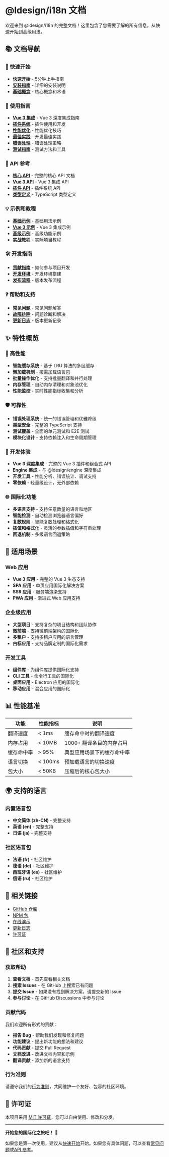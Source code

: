 # @ldesign/i18n 文档

欢迎来到 @ldesign/i18n 的完整文档！这里包含了您需要了解的所有信息，从快速开始到高级用法。

## 📚 文档导航

### 🚀 快速开始

- [**快速开始**](./guide/getting-started.md) - 5分钟上手指南
- [**安装指南**](./guide/installation.md) - 详细的安装说明
- [**基础概念**](./guide/concepts.md) - 核心概念和术语

### 📖 使用指南

- [**Vue 3 集成**](./guide/vue-integration.md) - Vue 3 深度集成指南
- [**插件系统**](./guide/plugins.md) - 插件使用和开发
- [**性能优化**](./guide/performance.md) - 性能优化技巧
- [**最佳实践**](./guide/best-practices.md) - 开发最佳实践
- [**错误处理**](./guide/error-handling.md) - 错误处理策略
- [**测试指南**](./guide/testing.md) - 测试方法和工具

### 🔧 API 参考

- [**核心 API**](./api/README.md) - 完整的核心 API 文档
- [**Vue 3 API**](./api/vue.md) - Vue 3 集成 API
- [**插件 API**](./api/plugins.md) - 插件系统 API
- [**类型定义**](./api/types.md) - TypeScript 类型定义

### 💡 示例和教程

- [**基础示例**](./examples/basic.md) - 基础用法示例
- [**Vue 3 示例**](./examples/vue.md) - Vue 3 集成示例
- [**高级示例**](./examples/advanced.md) - 高级功能示例
- [**实战教程**](./examples/tutorials.md) - 实际项目教程

### 🛠️ 开发指南

- [**贡献指南**](./contributing.md) - 如何参与项目开发
- [**开发环境**](./development.md) - 开发环境搭建
- [**发布流程**](./release.md) - 版本发布流程

### ❓ 帮助和支持

- [**常见问题**](./faq.md) - 常见问题解答
- [**故障排除**](./troubleshooting.md) - 问题诊断和解决
- [**更新日志**](../CHANGELOG.md) - 版本更新记录

## ✨ 特性概览

### 🚀 高性能

- **智能缓存系统** - 基于 LRU 算法的多层缓存
- **懒加载机制** - 按需加载语言包
- **批量操作优化** - 支持批量翻译和并行处理
- **内存管理** - 自动内存清理和对象池优化
- **性能监控** - 实时性能指标收集和分析

### 🛡️ 可靠性

- **错误处理系统** - 统一的错误管理和优雅降级
- **类型安全** - 完整的 TypeScript 支持
- **测试覆盖** - 全面的单元测试和 E2E 测试
- **模块化设计** - 支持依赖注入和生命周期管理

### 🔧 开发体验

- **Vue 3 深度集成** - 完整的 Vue 3 插件和组合式 API
- **Engine 集成** - 与 @ldesign/engine 深度集成
- **开发工具** - 性能分析、错误统计、调试支持
- **零依赖** - 轻量级设计，无外部依赖

### 🌐 国际化功能

- **多语言支持** - 支持任意数量的语言和地区
- **智能检测** - 自动检测浏览器语言偏好
- **复数规则** - 智能复数处理和格式化
- **插值和格式化** - 灵活的参数插值和字符串处理
- **回退机制** - 多级语言回退策略

## 🎯 适用场景

### Web 应用

- **Vue 3 应用** - 完整的 Vue 3 生态支持
- **SPA 应用** - 单页应用国际化解决方案
- **SSR 应用** - 服务端渲染支持
- **PWA 应用** - 渐进式 Web 应用支持

### 企业级应用

- **大型项目** - 支持复杂的项目结构和团队协作
- **微前端** - 支持微前端架构的国际化
- **多租户** - 支持多租户应用的语言管理
- **白标应用** - 支持品牌定制的国际化需求

### 开发工具

- **组件库** - 为组件库提供国际化支持
- **CLI 工具** - 命令行工具的国际化
- **桌面应用** - Electron 应用的国际化
- **移动应用** - 混合应用的国际化

## 📊 性能基准

| 功能 | 性能指标 | 说明 |
|------|----------|------|
| 翻译速度 | < 1ms | 缓存命中时的翻译速度 |
| 内存占用 | < 10MB | 1000+ 翻译条目的内存占用 |
| 缓存命中率 | > 95% | 典型应用场景下的缓存命中率 |
| 语言切换 | < 100ms | 预加载语言的切换速度 |
| 包大小 | < 50KB | 压缩后的核心包大小 |

## 🌍 支持的语言

### 内置语言包

- **中文简体 (zh-CN)** - 完整支持
- **英语 (en)** - 完整支持  
- **日语 (ja)** - 完整支持

### 社区语言包

- **法语 (fr)** - 社区维护
- **德语 (de)** - 社区维护
- **西班牙语 (es)** - 社区维护
- **俄语 (ru)** - 社区维护

## 🔗 相关链接

- [GitHub 仓库](https://github.com/ldesign/i18n)
- [NPM 包](https://www.npmjs.com/package/@ldesign/i18n)
- [在线演示](https://ldesign.dev/i18n/demo)
- [更新日志](../CHANGELOG.md)
- [许可证](../LICENSE)

## 💬 社区和支持

### 获取帮助

1. **查看文档** - 首先查看相关文档
2. **搜索 Issues** - 在 GitHub 上搜索已有问题
3. **提交 Issue** - 如果没有找到解决方案，请提交新的 Issue
4. **参与讨论** - 在 GitHub Discussions 中参与讨论

### 贡献代码

我们欢迎所有形式的贡献：

- **报告 Bug** - 帮助我们发现和修复问题
- **功能建议** - 提出新功能的想法和建议
- **代码贡献** - 提交 Pull Request
- **文档改进** - 改进文档内容和示例
- **翻译贡献** - 添加新的语言支持

### 行为准则

请遵守我们的[行为准则](./CODE_OF_CONDUCT.md)，共同维护一个友好、包容的社区环境。

## 📄 许可证

本项目采用 [MIT 许可证](../LICENSE)，您可以自由使用、修改和分发。

---

**开始您的国际化之旅吧！** 🚀

如果您是第一次使用，建议从[快速开始](./guide/getting-started.md)开始。如果您有具体问题，可以查看[常见问题](./faq.md)或[API 参考](./api/)。

